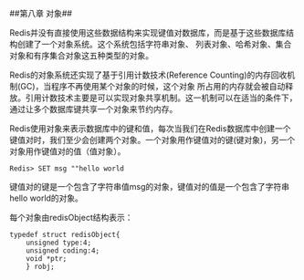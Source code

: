 ##第八章 对象##

Redis并没有直接使用这些数据结构来实现键值对数据库，而是基于这些数据库结构创建了一个对象系统。这个系统包括字符串对象、
列表对象、哈希对象、集合对象和有序集合对象这五种类型的对象。

Redis的对象系统还实现了基于引用计数技术(Reference Counting)的内存回收机制(GC)，当程序不再使用某个对象的时候，这个对象
所占用的内存就会被自动释放。引用计数技术主要是可以实现对象共享机制。这一机制可以在适当的条件下，通过让多个数据库键共享一个对象来节约内存。


Redis使用对象来表示数据库中的键和值，每次当我们在Redis数据库中创建一个键值对时，我们至少会创建两个对象。一个对象用作键值对的键(键对象)，另一个对象用作键值对的值（值对象）。

`Redis> SET msg ""hello world`

键值对的键是一个包含了字符串值msg的对象，键值对的值是一个包含了字符串hello world的对象。

每个对象由redisObject结构表示：

```
typedef struct redisObject{
    unsigned type:4;
    unsigned coding:4;
    void *ptr;
    } robj;
```
